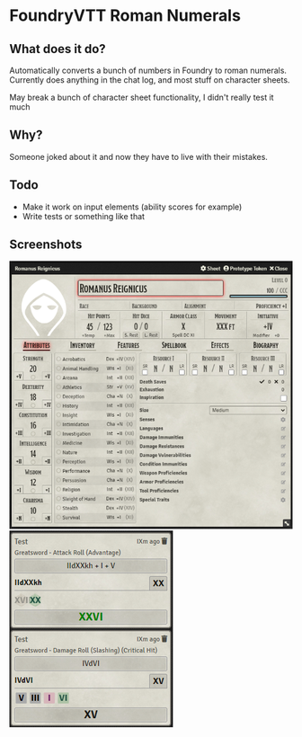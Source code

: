 # FoundryVTT Roman Numerals

## What does it do?

Automatically converts a bunch of numbers in Foundry to roman numerals. Currently does anything in the chat log, and most stuff on character sheets.

May break a bunch of character sheet functionality, I didn't really test it much

## Why?

Someone joked about it and now they have to live with their mistakes.

## Todo

* Make it work on input elements (ability scores for example)
* Write tests or something like that

## Screenshots

![](static/actor-sheet.PNG)
![](static/attack-roll.PNG)

